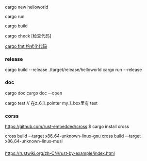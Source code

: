 cargo new helloworld

cargo run

cargo build

cargo check [检查代码]

[cargo fmt 格式化代码](https://github.com/rust-lang/rustfmt)


### release
cargo build --release
./target/release/helloworld 
cargo run --release


### doc
cargo doc
cargo doc --open

cargo test // 在z_6_1_pointer my_1_box里有 test

### corss

https://github.com/rust-embedded/cross
$ cargo install cross

cross build --target x86_64-unknown-linux-gnu
cross build --target x86_64-unknown-linux-musl
###

https://rustwiki.org/zh-CN/rust-by-example/index.html
